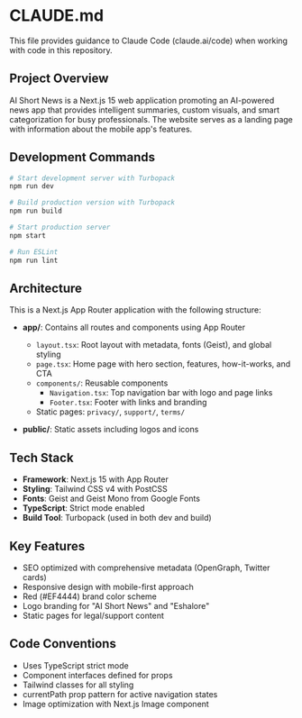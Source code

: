 # CLAUDE.md

This file provides guidance to Claude Code (claude.ai/code) when working with code in this repository.

## Project Overview

AI Short News is a Next.js 15 web application promoting an AI-powered news app that provides intelligent summaries, custom visuals, and smart categorization for busy professionals. The website serves as a landing page with information about the mobile app's features.

## Development Commands

```bash
# Start development server with Turbopack
npm run dev

# Build production version with Turbopack
npm run build

# Start production server
npm start

# Run ESLint
npm run lint
```

## Architecture

This is a Next.js App Router application with the following structure:

- **app/**: Contains all routes and components using App Router
  - `layout.tsx`: Root layout with metadata, fonts (Geist), and global styling
  - `page.tsx`: Home page with hero section, features, how-it-works, and CTA
  - `components/`: Reusable components
    - `Navigation.tsx`: Top navigation bar with logo and page links
    - `Footer.tsx`: Footer with links and branding
  - Static pages: `privacy/`, `support/`, `terms/`

- **public/**: Static assets including logos and icons

## Tech Stack

- **Framework**: Next.js 15 with App Router
- **Styling**: Tailwind CSS v4 with PostCSS
- **Fonts**: Geist and Geist Mono from Google Fonts
- **TypeScript**: Strict mode enabled
- **Build Tool**: Turbopack (used in both dev and build)

## Key Features

- SEO optimized with comprehensive metadata (OpenGraph, Twitter cards)
- Responsive design with mobile-first approach
- Red (#EF4444) brand color scheme
- Logo branding for "AI Short News" and "Eshalore"
- Static pages for legal/support content

## Code Conventions

- Uses TypeScript strict mode
- Component interfaces defined for props
- Tailwind classes for all styling
- currentPath prop pattern for active navigation states
- Image optimization with Next.js Image component